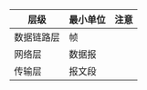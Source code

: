 | 层级       | 最小单位 | 注意 |
| ---------- | -------- | ---- |
| 数据链路层 | 帧       |      |
| 网络层     | 数据报 |      |
| 传输层     | 报文段   |      |

